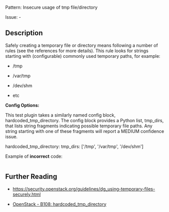 Pattern: Insecure usage of tmp file/directory

Issue: -

## Description

Safely creating a temporary file or directory means following a number of
rules (see the references for more details). This rule looks for
strings starting with (configurable) commonly used temporary paths, for
example:

- /tmp

- /var/tmp

- /dev/shm

- etc

**Config Options:**

This test plugin takes a similarly named config block,
hardcoded_tmp_directory. The config block provides a Python list, tmp_dirs,
that lists string fragments indicating possible temporary file paths. Any
string starting with one of these fragments will report a MEDIUM confidence
issue.

hardcoded_tmp_directory:
tmp_dirs: ['/tmp', '/var/tmp', '/dev/shm']

Example of **incorrect** code:

```python

```

## Further Reading

  - <https://security.openstack.org/guidelines/dg_using-temporary-files-securely.html>
* [OpenStack - B108: hardcoded_tmp_directory](https://docs.openstack.org/developer/bandit/plugins/hardcoded_tmp_directory.html)
